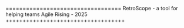 ==================================
RetroScope - a tool for helping teams
Agile Rising - 2025
+++++++++++++++++++++++++++++++++++
